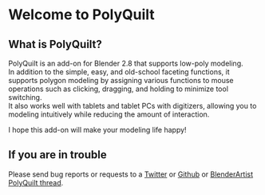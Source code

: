 # Welcome to PolyQuilt

## What is PolyQuilt?

PolyQuilt is an add-on for Blender 2.8 that supports low-poly modeling.  
In addition to the simple, easy, and old-school faceting functions, it supports polygon modeling by assigning various functions to mouse operations such as clicking, dragging, and holding to minimize tool switching.  
It also works well with tablets and tablet PCs with digitizers, allowing you to modeling intuitively while reducing the amount of interaction.

I hope this add-on will make your modeling life happy!

## If you are in trouble

Please send bug reports or requests to a [Twitter](https://twitter.com/sakanaya) or [Github](https://github.com/sakana3/PolyQuilt) or [BlenderArtist PolyQuilt thread](https://blenderartists.org/t/polyquilt-addon-for-blender-2-8/1168918
).


